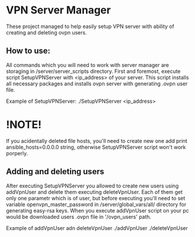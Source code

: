 # VPN Server Manager

These project managed to help easily setup VPN server with ability of creating and deleting ovpn users.

## How to use:

All commands which you will need to work with server manager are storaging in /server/server_scripts directory.
First and foremost, execute script SetupVPNServer with <ip_address> of your server. This script installs all
necessary packages and installs ovpn server with generating .ovpn user file. 

Example of SetupVPNServer:
./SetupVPNServer <ip_address>

# !NOTE!
If you acidentally deleted file hosts, you'll need to create new one add print ansible_hosts=0.0.0.0 string, 
otherwise SetupVPNServer script won't work porperly.

## Adding and deleting users

After executing SetupVPNServer you allowed to create new users using addVpnUser and delete them executing
deleteVpnUser. Each of them get only one parametr which is <name> of user, but before executing you'll need
to set variable openvpn_master_password in /server/global_vars/all/ directory for generating easy-rsa keys.
When you execute addVpnUser script on your pc would be downloaded users .ovpn file in '/ovpn_users' path.

Example of addVpnUser adn deleteVpnUser
./addVpnUser <name>
./deleteVpnUser <name>




